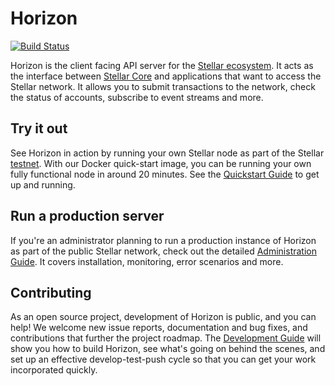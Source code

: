 # Horizon
[![Build Status](https://circleci.com/gh/stellar/go.svg?style=shield)](https://circleci.com/gh/stellar/go)

Horizon is the client facing API server for the [Stellar ecosystem](https://www.stellar.org/developers/guides/get-started/).  It acts as the interface between [Stellar Core](https://www.stellar.org/developers/stellar-core/software/admin.html) and applications that want to access the Stellar network. It allows you to submit transactions to the network, check the status of accounts, subscribe to event streams and more.

## Try it out
See Horizon in action by running your own Stellar node as part of the Stellar [testnet](https://www.stellar.org/developers/guides/concepts/test-net.html). With our Docker quick-start image, you can be running your own fully functional node in around 20 minutes. See the [Quickstart Guide](internal/docs/quickstart.md) to get up and running.

## Run a production server
If you're an administrator planning to run a production instance of Horizon as part of the public Stellar network, check out the detailed [Administration Guide](internal/docs/admin.md). It covers installation, monitoring, error scenarios and more.

## Contributing
As an open source project, development of Horizon is public, and you can help! We welcome new issue reports, documentation and bug fixes, and contributions that further the project roadmap. The [Development Guide](internal/docs/developing.md) will show you how to build Horizon, see what's going on behind the scenes, and set up an effective develop-test-push cycle so that you can get your work incorporated quickly.
